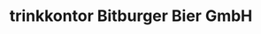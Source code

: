 ---
title: "trinkkontor Bitburger Bier GmbH"
url: /singhofen/trinkkontor-bitburger-bier-gmbh/
shop: Spirituosen
---